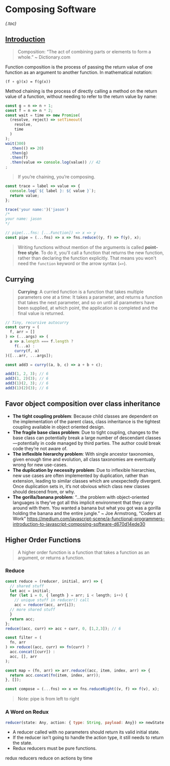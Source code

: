 
# Composing Software
*(.toc)*
## [Introduction](https://medium.com/javascript-scene/composing-software-an-introduction-27b72500d6ea)
> Composition: “The act of combining parts or elements to form a whole.” ~ Dictionary.com

Function composition is the process of passing the return value of one function as an argument to another function. In mathematical notation:

`(f ∘ g)(x) = f(g(x))`

Method chaining is the process of directly calling a method on the return value of a function, without needing to refer to the return value by name:

```js
const g = n => n + 1;
const f = n => n * 2;
const wait = time => new Promise(
  (resolve, reject) => setTimeout(
    resolve,
    time
  )
);
wait(300)
  .then(() => 20)
  .then(g)
  .then(f)
  .then(value => console.log(value)) // 42
;
```
> If you’re chaining, you’re composing.
```js
const trace = label => value => {
  console.log(`${ label }: ${ value }`);
  return value;
};

trace('your name:')('jason')
/*
your name: jason
*/
```
```js
// pipe(...fns: [...Function]) => x => y
const pipe = (...fns) => x => fns.reduce((y, f) => f(y), x);
```
> Writing functions without mention of the arguments is called **point-free style**. To do it, you'll call a function that returns the new function, rather than declaring the function explicitly. That means you won't need the `function` keyword or the arrow syntax (`=>`).

## Currying

> **Currying**: A curried function is a function that takes multiple parameters one at a time: It takes a parameter, and returns a function that takes the next parameter, and so on until all parameters have been supplied, at which point, the application is completed and the final value is returned.

```js
// Tiny, recursive autocurry
const curry = (
  f, arr = []
) => (...args) => (
  a => a.length === f.length ?
    f(...a) :
    curry(f, a)
)([...arr, ...args]);
```
```js
const add3 = curry((a, b, c) => a + b + c);

add3(1, 2, 3); // 6
add3(1, 2)(3); // 6
add3(1)(2, 3); // 6
add3(1)(2)(3); // 6
```
## Favor object composition over class inheritance
* **The tight coupling problem**: Because child classes are dependent on the implementation of the parent class, class inheritance is the tightest coupling available in object oriented design.
* **The fragile base class problem**: Due to tight coupling, changes to the base class can potentially break a large number of descendant classes — potentially in code managed by third parties. The author could break code they’re not aware of.
* **The inflexible hierarchy problem**: With single ancestor taxonomies, given enough time and evolution, all class taxonomies are eventually wrong for new use-cases.
* **The duplication by necessity problem**: Due to inflexible hierarchies, new use cases are often implemented by duplication, rather than extension, leading to similar classes which are unexpectedly divergent. Once duplication sets in, it’s not obvious which class new classes should descend from, or why.
* **The gorilla/banana problem**: “…the problem with object-oriented languages is they’ve got all this implicit environment that they carry around with them. You wanted a banana but what you got was a gorilla holding the banana and the entire jungle.” ~ Joe Armstrong, “Coders at Work”
https://medium.com/javascript-scene/a-functional-programmers-introduction-to-javascript-composing-software-d670d14ede30

## Higher Order Functions 

> A higher order function is a function that takes a function as an argument, or returns a function.

### Reduce

```js
const reduce = (reducer, initial, arr) => {
  // shared stuff
  let acc = initial;
  for (let i = 0, { length } = arr; i < length; i++) {
    // unique stuff in reducer() call
    acc = reducer(acc, arr[i]);
  // more shared stuff
  }
  return acc;
};
reduce((acc, curr) => acc + curr, 0, [1,2,3]); // 6
```

```js
const filter = (
  fn, arr
) => reduce((acc, curr) => fn(curr) ?
  acc.concat([curr]) :
  acc, [], arr
);
```

```js
const map = (fn, arr) => arr.reduce((acc, item, index, arr) => {
  return acc.concat(fn(item, index, arr));
}, []);
```

```js
const compose = (...fns) => x => fns.reduceRight((v, f) => f(v), x);
```
> Note: pipe is from left to right

### A Word on Redux

```js
reducer(state: Any, action: { type: String, payload: Any}) => newState: Any
```

* A reducer called with no parameters should return its valid initial state.
* If the reducer isn’t going to handle the action type, it still needs to return the state.
* Redux reducers must be pure functions.

redux reducers reduce on actions by time
